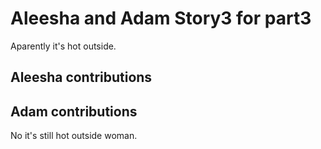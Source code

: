 # Aleesha and Adam Story3 for part3

Aparently it's hot outside.

## Aleesha contributions

## Adam contributions

No it's still hot outside woman.